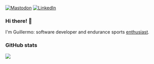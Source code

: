 [![Mastodon](https://img.shields.io/badge/-MASTODON-%232B90D9?style=for-the-badge&logo=mastodon&logoColor=white)](https://mstdn.social/@gmoraleda)
[![LinkedIn](https://img.shields.io/badge/linkedin-%230077B5.svg?style=for-the-badge&logo=linkedin&logoColor=white)](https://www.linkedin.com/in/gmoraleda)

### Hi there! 👋
I'm Guillermo: software developer and endurance sports <a href="https://www.strava.com/athletes/1661949" target="_blank">enthusiast</a>.

### GitHub stats
<img src="https://github-readme-stats.vercel.app/api?username=gmoraleda&hide_title=true">
